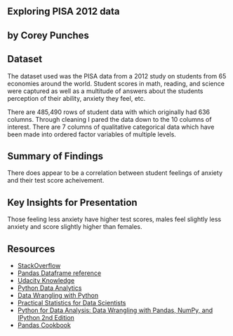 ## Exploring PISA 2012 data 
## by Corey Punches


## Dataset

The dataset used was the PISA data from a 2012 study on students from 65 economies around the world. Student scores in math, reading, and science were captured as well as a multitude of answers about the students perception of their ability, anxiety they feel, etc.

There are 485,490 rows of student data with which originally had 636 columns. Through cleaning I pared the data down to the 10 columns of interest. There are 7 columns of qualitative categorical data which have been made into ordered factor variables of multiple levels.


## Summary of Findings

There does appear to be a correlation between student feelings of anxiety and their test score acheivement.


## Key Insights for Presentation

Those feeling less anxiety have higher test scores, males feel slightly less anxiety and score slightly higher than females.

## Resources

<ul>
    <li><a href=\"https://stackoverflow.com\">StackOverflow</a></li>
    <li><a href=\"https://pandas.pydata.org/pandas-docs/stable/reference/frame.html#\">Pandas Dataframe reference</a></li>
    <li><a href=\"https://knowledge.udacity.com/?nanodegree=5d1a8326-496f-11e8-b51d-0b52a2c1b841&project=56f678d8-496f-11e8-b3a8-5b814806136d\">Udacity Knowledge</a></li>
    <li><a href=\"https://www.apress.com/us/book/9781484239124\">Python Data Analytics</a></li>
    <li><a href=\"https://www.barnesandnoble.com/w/data-wrangling-with-python-jacqueline-kazil/1126350836?ean=9781491948811\">Data Wrangling with Python</a></li>
    <li><a href=\"https://www.amazon.com/gp/product/1491952962/ref=ppx_yo_dt_b_asin_title_o01_s00?ie=UTF8&psc=1\">Practical Statistics for Data Scientists</a></li>
    <li><a href=\"https://www.amazon.com/Python-Data-Analysis-Wrangling-IPython-ebook/dp/B075X4LT6K/ref=sr_1_fkmr0_1?keywords=O%27Reilley+Python+Data+Wrangling&qid=1554835853&s=gateway&sr=8-1-fkmr0\">Python for Data Analysis: Data Wrangling with Pandas, NumPy, and IPython 2nd Edition</a></li>
    <li><a href=\"https://www.amazon.com/Pandas-Cookbook-Scientific-Computing-Visualization-ebook/dp/B06W2LXLQK/ref=sr_1_3?keywords=pandas+cookbook&qid=1558657434&s=gateway&sr=8-3\">Pandas Cookbook</a></li>
</ul>
